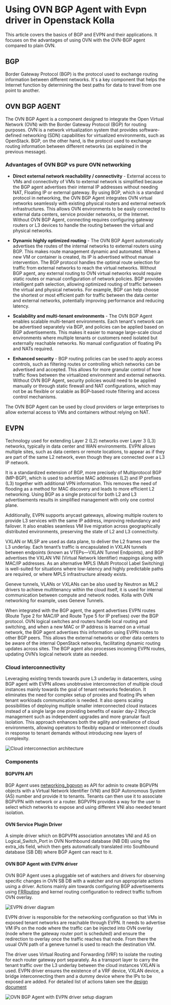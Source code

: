 # Using OVN BGP Agent with Evpn driver in Openstack Kolla


This article covers the basics of BGP and EVPN and their applications. It focuses on the advantages of using OVN with the OVN-BGP agent compared to plain OVN.

## BGP
Border Gateway Protocol (BGP) is the protocol used to exchange routing information between different networks. It's a key component that helps the Internet function by determining the best paths for data to travel from one point to another.

## OVN BGP AGENT

The OVN BGP Agent is a component designed to integrate the Open Virtual Network (OVN) with the Border Gateway Protocol (BGP) for routing purposes. OVN is a network virtualization system that provides software-defined networking (SDN) capabilities for virtualized environments, such as OpenStack. BGP, on the other hand, is the protocol used to exchange routing information between different networks (as explained in the previous message).

### Advantages of OVN BGP vs pure OVN networking
- **Direct external network reachability / connectivity** - External access to VMs and  connectivity of VMs to external network  is simplified because the BGP agent advertises their internal IP addresses without needing NAT, Floating IP or external gateway. By using BGP, which is a standard protocol in networking, the OVN BGP Agent integrates OVN virtual networks seamlessly with existing physical routers and external network infrastructures. This allows OVN environments to be easily connected to external data centers, service provider networks, or the Internet. Without OVN BGP Agent, connecting requires configuring gateway routers or L3 devices to handle the routing between the virtual and physical networks.
- **Dynamic highly optimized routing** - The OVN BGP Agent automatically advertises the routes of the internal networks to external routers using BGP. This makes route management dynamic and automated. When a new VM or container is created, its IP is advertised without manual intervention. The BGP protocol handles the optimal route selection for traffic from external networks to reach the virtual networks. Without BGP agent, any external routing to OVN virtual networks would require static routes or manual configuration of network policies.
BGP provides intelligent path selection, allowing optimized routing of traffic between the virtual and physical networks. For example, BGP can help choose the shortest or most efficient path for traffic between the data center and external networks, potentially improving performance and reducing latency.

- **Scalability and multi-tenant environments** - The OVN BGP Agent enables scalable multi-tenant environments. Each tenant's network can be advertised separately via BGP, and policies can be applied based on BGP advertisements. This makes it easier to manage large-scale cloud environments where multiple tenants or customers need isolated but externally reachable networks. No manual configuration of floating IPs and NATs required.
- **Enhanced security** - BGP routing policies can be used to apply access controls, such as filtering routes or controlling which networks can be advertised and accepted. This allows for more granular control of how traffic flows between the virtualized environment and external networks. Without OVN BGP Agent, security policies would need to be applied manually or through static firewall and NAT configurations, which may not be as flexible or scalable as BGP-based route filtering and access control mechanisms.

The OVN BGP Agent can be used by cloud providers or large enterprises to allow external access to VMs and containers without relying on NAT.

## EVPN

Technology used for extending Layer 2 (L2) networks over Layer 3 (L3) networks,
typically in data center and WAN environments. EVPN allows multiple sites, such
as data centers or remote locations, to appear as if they are part of the same
L2 network, even though they are connected over a L3 IP network.

It is a standardized extension of BGP, more precisely of Multiprotocol BGP
(MP-BGP), which is used to advertise MAC addresses (L2) and IP prefixes (L3)
together with additional VPN information. This removes the need of flooding as
a method for MAC discovery and leads to more efficient L2 networking. Using BGP
as a single protocol for both L2 and L3 advertisements results in simplified
management with only one control plane.

Additionally, EVPN supports anycast gateways, allowing multiple routers to
provide L3 services with the same IP address, improving redundancy and
failover. It also enables seamless VM live migration across geographically
distributed environments, preserving the state of L2 and L3 connectivity.

VXLAN or MLSP are used as data plane, to deliver the L2 frames over the L3
underlay. Each tenant’s traffic is encapsulated in VXLAN tunnels between
endpoints (known as VTEPs—VXLAN Tunnel Endpoints), and BGP advertises the VXLAN
VNI (Virtual Network Identifier) mappings along with MAC/IP addresses. As an
alternative MPLS (Multi Protocol Label Switching) is well-suited for situations
where low-latency and highly predictable paths are required, or where MPLS
infrastructure already exists.

Geneve tunnels, VLANs or VXLANs can be also used by Neutron as ML2 drivers to
achieve multitenancy within the cloud itself, it is used for internal
communication between compute and network nodes. Kolla with OVN networking for
example, uses Geneve Tunnels.

When integrated with the BGP agent, the agent advertises EVPN routes (Route Type
2 for MAC/IP and Route Type 5 for IP prefixes) over the BGP protocol. OVN
logical switches and routers handle local routing and switching, and when a new
MAC or IP address is learned on a virtual network, the BGP agent advertises
this information using EVPN routes to other BGP peers. This allows the external
networks or other data centers to be aware of the internal OpenStack networks,
facilitating dynamic routing updates across sites. The BGP agent also processes
incoming EVPN routes, updating OVN’s logical network state as needed.

### Cloud interconnectivity

Leveraging existing trends towards pure L3 underlay in datacenters, using BGP
agent with EVPN allows unobtrusive interconnection of multiple cloud instances
mainly towards the goal of tenant networks federation. It eliminates the need
for complex setup of proxies and floating IPs when tenant workloads
communication is needed. It also opens scaling possibilities of deploying
multiple smaller interconnected cloud instaces instead of a single large one
providing benefits of easier day-2 lifecycle management such as independent
upgrades and more granular fault isolation. This approach enhances both the
agility and resilience of cloud environments, allowing operators to flexibly
expand or interconnect clouds in response to tenant demands without introducing
new layers of complexity.

![Cloud interconnection architecture](/documentation/assets/multi_cloud_connect.png)

### Components

#### BGPVPN API

BGP Agent uses
[networking_bgpvpn](https://github.com/openstack/networking-bgpvpn) as API for
admin to create BGPVPN objects with a Virtual Network Identifier (VNI) and BGP
Autonomous System (AS) number and provide it to tenants. Tenants can then use
it to associate BGPVPN with network or a router. BGPVPN provides a way for the
user to select which networks to expose and using different VNI also needed
tenant isolation.

#### OVN Service Plugin Driver

A simple driver which on BGPVPN association annotates VNI and AS on
Logical_Switch_Port in OVN Northbound database (NB DB) using the extra_ids
field, which then gets automatically translated into Southbound database (SB
DB) where BGP Agent can react to it.

#### OVN BGP Agent with EVPN driver

OVN BGP Agent uses a pluggable set of watchers and drivers for observing
specific changes in OVN SB DB with a watcher and run appropriate actions using
a driver. Actions mainly aim towards configuring BGP advertisements using
[FRRouting](https://frrouting.org/) and kernel routing configuration to
redirect traffic to/from OVN overlay.

![EVPN driver diagram](/documentation/assets/multi_cloud_connect.png)

EVPN driver is responsible for the networking configuration so that VMs in
exposed tenant networks are reachable through EVPN. It needs to advertise VM
IPs on the node where the traffic can be injected into OVN overlay (node where
the gateway router port is scheduled) and ensure the redirection to overlay
once the traffic reaches that node. From there the usual OVN path of a geneve
tunnel is used to reach the destination VM.

The driver uses Virtual Routing and Forwarding (VRF) to isolate the routing
for each router gateway port separately. As a transport layer to carry the
tenant traffic over the L3 underlay between the cloud instances VXLAN is used.
EVPN driver ensures the existence of a VRF device, VXLAN device, a bridge
interconnecting them and a dummy device where the IPs to be exposed are added.
For detailed list of actions taken see the
[design document](https://docs.openstack.org/ovn-bgp-agent/latest/contributor/drivers/evpn_mode_design.html)

![OVN BGP Agent with EVPN driver setup diagram](/documentation/assets/cloud-interc.png)

